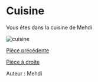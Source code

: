 # Cuisine

Vous êtes dans la cuisine de Mehdi

![cuisine](https://user-images.githubusercontent.com/115085495/197850177-b3d49982-2b03-45b6-b33d-54449f813ab1.png)



[Pièce précédente](https://github.com/ThomasQlf/TP2Labyrinthe/blob/main/labyrinthe-mtsl-maison/Salon-Mehdi-Kabli.md)

[Pièce à droite](https://github.com/ThomasQlf/TP2Labyrinthe/blob/main/labyrinthe-mtsl-maison/Garage-Lou-Cazin.md)

Auteur : Mehdi
